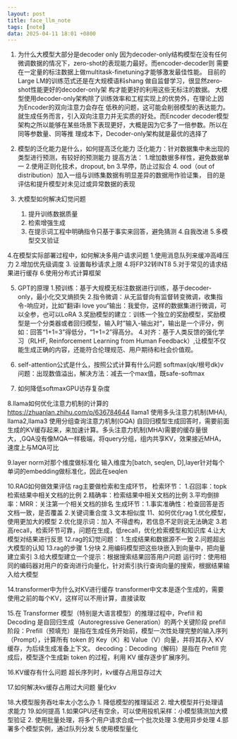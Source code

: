 ```yaml
---
layout: post
title: face_llm_note
tags: [note]
data: 2025-04-11 18:01 +0800
---
```

1. 为什么大模型大部分是decoder only
因为decoder-only结构模型在没有任何微调数据的情况下，zero-shot的表现能力最好。而encoder-decoder则
需要在一定量的标注数据上做multitask-finetuning才能够激发最佳性能。
目前的Large LM的训练范式还是在大规模语料shang 做自监督学习，很显然zero-shot性能更好的decoder-only架
构才能更好的利用这些无标注的数据。
大模型使用decoder-only架构除了训练效率和工程实现上的优势外，在理论上因为Encoder的双向注意力会存在
低秩的问题，这可能会削弱模型的表达能力。就生成任务而言，引入双向注意力并无实质的好处。而Encoder
decoder模型架构之所以能够在某些场景下表现更好，大概是因为它多了一倍参数。所以在同等参数量、同等推
理成本下，Decoder-only架构就是最优的选择了

2. 模型的泛化能力是什么，如何提高泛化能力
泛化能力：针对数据集中未出现的类型进行预测，有较好的预测能力
提高方法：
	1.增加数据多样性，避免数据单一
	2.使用正则化技术，dropout, bn
	3.早停，防止过拟合
	4. ood（out of distribution）加入一组与训练集数据有明显差异的数据用作验证集， 目的是评估和提升模型对未见过或异常数据的表现

3. 大模型如何解决幻觉问题
	1. 提升训练数据质量
	2. 检索增强生成
	3. 在提示词工程中明确指令只基于事实来回答，避免猜测
	4.自我改进
	5.多模型交叉验证

4.在模型实际部署过程中，如何解决多用户请求问题
	1.使用消息队列来缓冲高峰压力
	2.增加优先级调度
	3. 设置每秒请求上限
	4.将FP32转INT8
	5.对于常见的请求结果进行缓存
	6.使用分布式计算框架

5. GPT的原理
	1.预训练：基于大规模无标注数据进行训练，基于decoder-only，最小化交叉熵损失
	2.指令微调：从无监督向有监督转变微调，收集指令-响应对，比如”翻译i love you“输出：我爱你，这样的数据集进行微调，可以全参，也可以LoRA
	3.奖励模型的建立：训练一个独立的奖励模型，奖励模型是一个分类器或者回归模型，输入时”输入-输出对“，输出是一个评分，例如：回答“1+1=3”得低分，“1+1=2”得高分。
	4.对齐：基于人类反馈的强化学习（RLHF, Reinforcement Learning from Human Feedback）,让模型不仅能生成正确的内容，还能符合伦理规范、用户期待和社会价值观。

6. self-attention公式是什么，按照公式计算有什么问题
	softmax(qk/根号dk)v
	问题：出现数值溢出，解决方法：减去一个max值，既safe-softmax
7. 如何降低softmaxGPU访存复杂度

8.llama如何优化注意力机制的计算的
https://zhuanlan.zhihu.com/p/636784644
llama1 使用多头注意力机制(MHA), llama2,llama3 使用分组查询注意力机制(GQA)
自回归模型生成回答时，需要前面生成的KV缓存起来，来加速计算。多头注意力机制(MHA)需要的缓存量很大，,GQA没有像MQA一样极端，将query分组，组内共享KV，效果接近MHA，速度上与MQA可比

9.layer norm对那个维度做标准化
输入维度为[batch, seqlen, D],layer针对每个单词的embedding做标准化，因此在seqlen

10.RAG如何做效果评估
	rag主要做检索和生成环节，
		检索环节：
			1.召回率：topk检索结果中相关文档的比例
			2.精确率：检索结果中相关文档的比例
			3.平均倒排率：MRR：关注第一个相关文档的排名
		生成环节：1.事实准确性：检查回答是否文档一致，是否覆盖
			2.关键词重合度
			3.文本相似度
11、如何优化rag
	1.优化模型，使用更加大的模型
	2.优化提示词：加入 不得虚构，若信息不足则说无法确定
	3.若高recall，检索环节可靠，问题在生成，低recall，优化检索模型和知识库
	4.让大模型对结果进行反思
12.rag的幻觉问题：
	1.生成结果和数据源不一致
	2.问题超出大模型的认知
13.rag的步骤
	1.分块
	2.用编码模型把这些块嵌入到向量中，把向量建立索引
	3.给大模型建立一个提示：根据搜索结果回答用户问题
	运行时：使用相同的编码器对用户的查询进行向量化，针对索引执行查询向量的搜索，根据结果输入给大模型

14.transformer中为什么对KV进行缓存
transformer中文本是逐个生成的，需要使用之前的每个KV，这样可以不用计算，直接读取

15.在 Transformer 模型（特别是大语言模型）的推理过程中，Prefill 和 Decoding 是自回归生成（Autoregressive Generation）的两个关键阶段
	prefill阶段：Prefill（预填充）是指在生成任务开始前，模型一次性处理完整的输入序列（Prompt），计算所有 token 的 Key（K）和 Value（V）向量，并将其存入 KV 缓存，为后续生成准备上下文。
	decoding：Decoding（解码）是指在 Prefill 完成后，模型逐个生成新 token 的过程，利用 KV 缓存逐步扩展序列。

16.KV缓存有什么问题
	超长序列时，kv缓存占用显存过大

17.如何解决kv缓存占用过大问题
	量化kv

18.大模型服务吞吐率太小怎么办
	1. 降低模型的推理延迟
	2. 增大模型并行处理请求能力
19.如何提高
	1.如果GPU还有空余，可以使用投机采样：小模型猜测加大模型验证
	2. 使用批量处理，将多个用户请求合成一个批次处理
	3.使用异步处理
	4.部署多个模型实例，通过队列分发
	5.使用模型量化